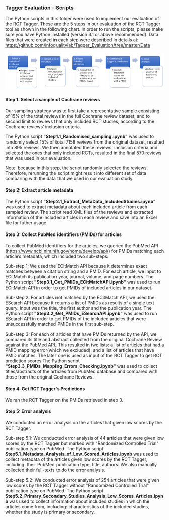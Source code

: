 ### Tagger Evaluation - Scripts

The Python scripts in this folder were used to implement our evaluation of the RCT Tagger. These are the 5 steps in our evaluation of the RCT Tagger tool as shown in the following chart. In order to run the scripts, please make sure you have Python installed (version 3.1 or above recommended). Data files that were created in each step were described in details at: https://github.com/infoqualitylab/Tagger_Evaluation/tree/master/Data

![Main steps of the RCT Tagger evaluation](https://github.com/infoqualitylab/Tagger_Evaluation/blob/master/Images/TaggerEvaluation_MainSteps.png.PNG)

#### Step 1: Select a sample of Cochrane reviews
Our sampling strategy was to first take a representative sample consisting of 15% of the total reviews in the full Cochrane review dataset, and to second limit to reviews that only included RCT studies, according to the Cochrane reviews’ inclusion criteria. 

The Python script **"Step1.1_Randomised_sampling.ipynb"** was used to randomly select 15% of total 7158 reviews from the original dataset, resulted into 895 reviews. We then annotated these reviews' inclusion criteria and selected the ones that only included RCTs, resulted in the final 570 reviews that was used in our evaluation. 

Note: because in this step, the script randomly selected the reviews. Therefore, rerunning the script might result into different set of data comparing with the data that we used in our evaluation study. 

#### Step 2: Extract article metadata
The Python script **"Step2.1_Extract_MetaData_IncludedStudies.ipynb"** was used to extract metadata about each included article from each sampled review. The script read XML files of the reviews and extracted information of the included articles in each review and save into an Excel file for futher usage. 

#### Step 3: Collect PubMed identifiers (PMIDs) for articles
To collect PubMed identifiers for the articles, we queried the PubMed API (https://www.ncbi.nlm.nih.gov/home/develop/api/) for PMIDs matching each article’s metadata, which included two sub-steps:

Sub-step 1: We used the ECitMatch API because it determines exact matches between a citation string and a PMID. For each article, we input to ECitMatch its publication year, journal, volume, and page numbers. The Python script **"Step3.1_Get_PMIDs_ECitMatchAPI.ipynb"** was used to run ECitMatch API in order to get PMIDs of included articles in our dataset. 

Sub-step 2: For articles not matched by the ECitMatch API, we used the ESearch API because it returns a list of PMIDs as results of a single text query. Input was the title, the first author and the publication year. The Python script **"Step3.2_Get_PMIDs_ESearchAPI.ipynb"** was used to run ESearch API in order to get PMIDs of the included articles that were unsuccessfully matched PMIDs in the first sub-step.

Sub-step 3: For each of articles that have PMIDs returned by the API, we compared its title and  abstract collected from the original Cochrane Review against the PubMed API. This resulted in two lists: a list of articles that had a PMID mapping error(which we excluded); and a list of articles that have PMID matches. The later one is used as input of the RCT Tagger to get RCT prediction scores.The Python script **"Step3.3_PMIDs_Mapping_Errors_Checking.ipynb"** was used to collect titles/abstracts of the articles from PubMed database and compared with those from the original Cochrane Reviews.

#### Step 4: Get RCT Tagger’s Predictions
We ran the RCT Tagger on the PMIDs retrieved in step 3.

#### Step 5: Error analysis
We conducted an error analysis on the articles that given low scores by the RCT Tagger. 

Sub-step 5.1: We conducted error analysis of 44 articles that were given low scores by the RCT Tagger but marked with "Randomized Controlled Trial" publication type on PubMed. The Python script **Step5.1_Metadata_Analysis_of_Low_Scored_Articles.ipynb** was used to collect metadata of the articles given low scores by the RCT Tagger, including: their PubMed publication type, title, authors. We also manually collected their full-texts to do the error analysis. 

Sub-step 5.2: We conducted error analysis of 254 articles that were given low scores by the RCT Tagger without "Randomized Controlled Trial" publication type on PubMed. The Python script **Step5.2_Primary_Secondary_Studies_Analysis_Low_Scores_Articles.ipynb** was used to collect information about included studies in which the articles come from, including: characteristics of the included studies, whether the study is primary or secondary. 


